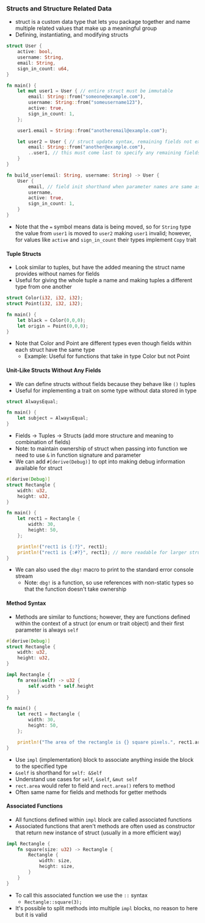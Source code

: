 ### Structs and Structure Related Data
- struct is a custom data type that lets you package together and name multiple related values that make up a meaningful group
- Defining, instantiating, and modifying structs
```rust
struct User {
	active: bool,
	username: String,
	email: String,
	sign_in_count: u64,
}

fn main() {
	let mut user1 = User { // entire struct must be immutable
		email: String::from("someone@example.com"),
		username: String::from("someusername123"),
		active: true,
		sign_in_count: 1,
	};

	user1.email = String::from("anotheremail@example.com");

	let user2 = User { // struct update syntax, remaining fields not explicity set should have the same value as field in given instance
		email: String::from("another@example.com"),
		..user1, // this must come last to specify any remaining fields should get values from user1
	}
}

fn build_user(email: String, username: String) -> User {
	User {
		email, // field init shorthand when parameter names are same as struct field names
		username,
		active: true,
		sign_in_count: 1,
	}
}
```

- Note that the `=` symbol means data is being moved, so for `String` type the value from `user1` is moved to `user2` making `user1` invalid; however, for values like `active` and `sign_in_count` their types implement `Copy` trait

#### Tuple Structs
- Look similar to tuples, but have the added meaning the struct name provides without names for fields
- Useful for giving the whole tuple a name and making tuples a different type from one another

```rust
struct Color(i32, i32, i32);
struct Point(i32, i32, i32);

fn main() {
	let black = Color(0,0,0);
	let origin = Point(0,0,0);
}
```

- Note that Color and Point are different types even though fields within each struct have the same type
	- Example: Useful for functions that take in type Color but not Point

 #### Unit-Like Structs Without Any Fields
 - We can define structs without fields because they behave like `()` tuples
 - Useful for implementing a trait on some type without data stored in type

```rust
struct AlwaysEqual;

fn main() {
	let subject = AlwaysEqual;
}
```

- Fields -> Tuples -> Structs (add more structure and meaning to combination of fields)
- Note: to maintain ownership of struct when passing into function we need to use `&` in function signature and parameter
- We can add `#[derive(Debug)]` to opt into making debug information available for struct

```rust
#[derive(Debug)]
struct Rectangle {
	width: u32,
	height: u32,
}

fn main() {
	let rect1 = Rectangle {
		width: 30,
		height: 50,
	};

	println!("rect1 is {:?}", rect1);
	println!("rect1 is {:#?}", rect1); // more readable for larger structs
}
```

- We can also used the `dbg!` macro to print to the standard error console stream
	- Note: `dbg!` is a function, so use references with non-static types so that the function doesn't take ownership 

#### Method Syntax

- Methods are similar to functions; however, they are functions defined within the context of a struct (or enum or trait object) and their first parameter is always `self`

```rust
#[derive(Debug)]
struct Rectangle {
	width: u32,
	height: u32,
}

impl Rectangle { 
	fn area(&self) -> u32 {
		self.width * self.height
	}
}

fn main() {
	let rect1 = Rectangle {
		width: 30,
		height: 50,
	};

	println!("The area of the rectangle is {} square pixels.", rect1.area());
}
```

- Use `impl` (implementation) block to associate anything inside the block to the specified type
- `&self` is shorthand for `self: &Self`
- Understand use cases for `self`, `&self`, `&mut self`
- `rect.area` would refer to field and `rect.area()` refers to method
- Often same name for fields and methods for getter methods

#### Associated Functions
- All functions defined within `impl` block are called associated functions
- Associated functions that aren't methods are often used as constructor that return new instance of struct (usually in a more efficient way)

```rust
impl Rectangle {
	fn square(size: u32) -> Rectangle { 
		Rectangle {
			width: size,
			height: size,
		}
	}
}
```

- To call this associated function we use the `::` syntax 
	- `Rectangle::square(3);`
- It's possible to split methods into multiple `impl` blocks, no reason to here but it is valid